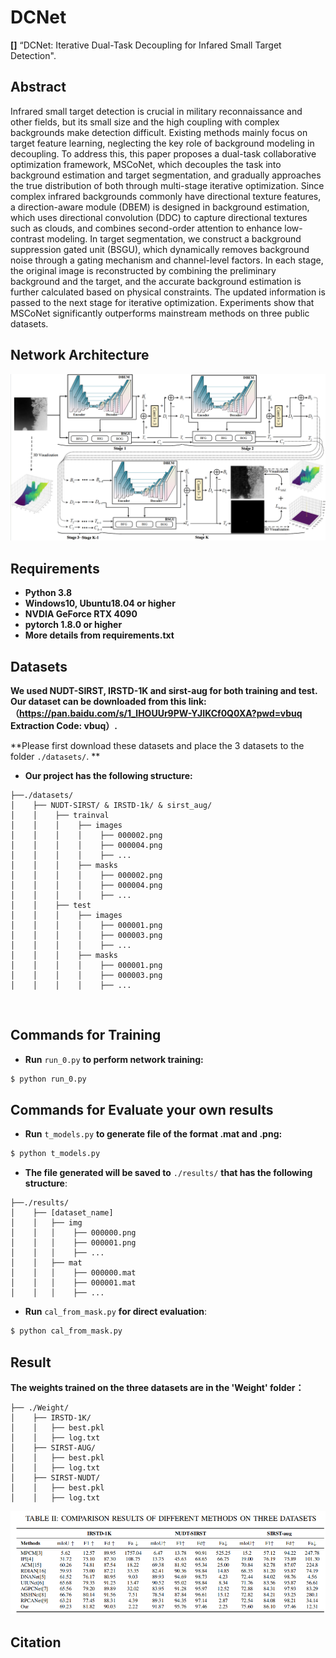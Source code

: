 # DCNet
**[]** “DCNet: Iterative Dual-Task Decoupling for Infared Small Target Detection".

## Abstract
Infrared small target detection is crucial in military reconnaissance and other fields, but its small size and the high coupling with complex backgrounds make detection difficult. Existing methods mainly focus on target feature learning, neglecting the key role of background modeling in decoupling. To address this, this paper proposes a dual-task collaborative optimization framework, MSCoNet, which decouples the task into background estimation and target segmentation, and gradually approaches the true distribution of both through multi-stage iterative optimization. Since complex infrared backgrounds commonly have directional texture features, a direction-aware module (DBEM) is designed in background estimation, which uses directional convolution (DDC) to capture directional textures such as clouds, and combines second-order attention to enhance low-contrast modeling. In target segmentation, we construct a background suppression gated unit (BSGU), which dynamically removes background noise through a gating mechanism and channel-level factors. In each stage, the original image is reconstructed by combining the preliminary background and the target, and the accurate background estimation is further calculated based on physical constraints. The updated information is passed to the next stage for iterative optimization. Experiments show that MSCoNet significantly outperforms mainstream methods on three public datasets.

## Network Architecture
![network_architecture](MSCoNet.png)


## Requirements
- **Python 3.8**
- **Windows10, Ubuntu18.04 or higher**
- **NVDIA GeForce RTX 4090**
- **pytorch 1.8.0 or higher**
- **More details from requirements.txt** 

## Datasets

**We used NUDT-SIRST, IRSTD-1K and sirst-aug for both training and test. Our dataset can be downloaded from this link: （https://pan.baidu.com/s/1_lHOUUr9PW-YJIKCf0Q0XA?pwd=vbuq     Extraction Code: vbuq）.**
 
**Please first download these datasets and place the 3 datasets to the folder `./datasets/`. **

* **Our project has the following structure:**
```
├──./datasets/
│    ├── NUDT-SIRST/ & IRSTD-1k/ & sirst_aug/
│    │    ├── trainval
│    │    │    ├── images
│    │    │    │    ├── 000002.png
│    │    │    │    ├── 000004.png
│    │    │    │    ├── ...
│    │    │    ├── masks
│    │    │    │    ├── 000002.png
│    │    │    │    ├── 000004.png
│    │    │    │    ├── ...
│    │    ├── test
│    │    │    ├── images
│    │    │    │    ├── 000001.png
│    │    │    │    ├── 000003.png
│    │    │    │    ├── ...
│    │    │    ├── masks
│    │    │    │    ├── 000001.png
│    │    │    │    ├── 000003.png
│    │    │    │    ├── ...
```
<br>

## Commands for Training
* **Run** `run_0.py` **to perform network training:**
```bash
$ python run_0.py
```

## Commands for Evaluate your own results
* **Run** `t_models.py` **to generate file of the format .mat and .png:**
```bash
$ python t_models.py
```
* **The file generated will be saved to** `./results/` **that has the following structure**:
```
├──./results/
│    ├── [dataset_name]
│    │   ├── img
│    │   │    ├── 000000.png
│    │   │    ├── 000001.png
│    │   │    ├── ...
│    │   ├── mat
│    │   │    ├── 000000.mat
│    │   │    ├── 000001.mat
│    │   │    ├── ...
```
* **Run** `cal_from_mask.py` **for direct evaluation**:
```bash
$ python cal_from_mask.py
```

## Result

**The weights trained on the three datasets are in the 'Weight' folder：**
```
├── ./Weight/
│    ├── IRSTD-1K/
│    │   ├── best.pkl
│    │   ├── log.txt
│    ├── SIRST-AUG/
│    │   ├── best.pkl
│    │   ├── log.txt
│    ├── SIRST-NUDT/
│    │   ├── best.pkl
│    │   ├── log.txt

```
![result](result.png)

## Citation
```
```

